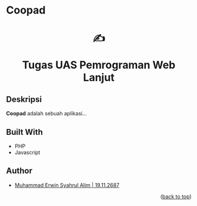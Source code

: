 # Coopad

<div align="center">
  <h1>

  ✍️

  Tugas UAS Pemrograman Web Lanjut

  </h1>
</div>

<!-- PROJECT SHIELDS -->

## Deskripsi
<p><b>Coopad</b> adalah sebuah aplikasi...</p>

## Built With

* PHP
* Javascript

## Author
- [Muhammad Erwin Syahrul Alim | 19.11.2687](https://github.com/muhem)

<p align="right">(<a href="#top">back to top</a>)</p>
